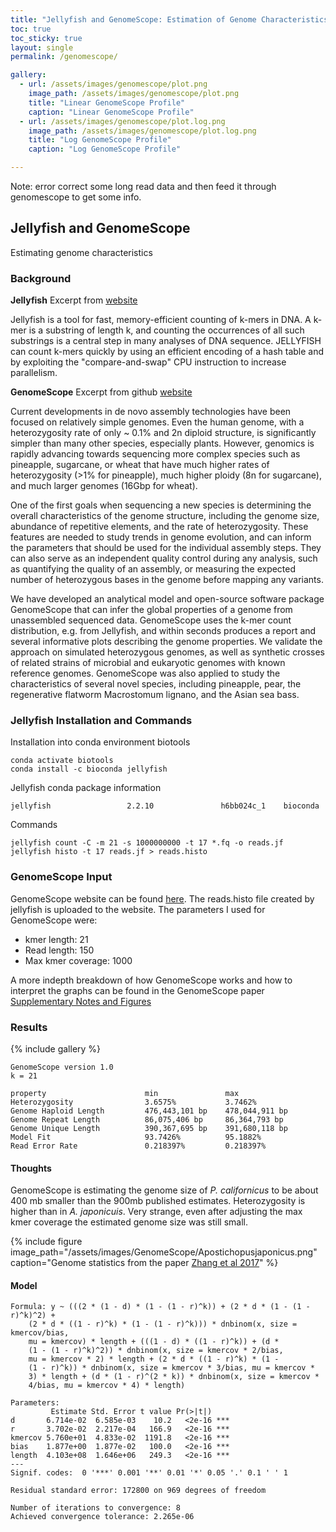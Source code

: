 ```yaml
---
title: "Jellyfish and GenomeScope: Estimation of Genome Characteristics"
toc: true
toc_sticky: true
layout: single
permalink: /genomescope/

gallery:
  - url: /assets/images/genomescope/plot.png
    image_path: /assets/images/genomescope/plot.png
    title: "Linear GenomeScope Profile"
    caption: "Linear GenomeScope Profile"
  - url: /assets/images/genomescope/plot.log.png
    image_path: /assets/images/genomescope/plot.log.png
    title: "Log GenomeScope Profile"
    caption: "Log GenomeScope Profile"  

---
```


Note: error correct some long read data and then feed it through genomescope to get some info. 

## Jellyfish and GenomeScope
Estimating genome characteristics

### Background

**Jellyfish** 
Excerpt from [website](http://www.genome.umd.edu/jellyfish.html)

Jellyfish is a tool for fast, memory-efficient counting of k-mers in DNA. A k-mer is a substring of length k, and counting the occurrences of all such substrings is a central step in many analyses of DNA sequence. JELLYFISH can count k-mers quickly by using an efficient encoding of a hash table and by exploiting the "compare-and-swap" CPU instruction to increase parallelism.

**GenomeScope** 
Excerpt from github [website](https://github.com/schatzlab/GenomeScope)

Current developments in de novo assembly technologies have been focused on relatively simple genomes. 
Even the human genome, with a heterozygosity rate of only ~ 0.1% and 2n diploid structure, is significantly simpler than many other species, especially plants. However, genomics is rapidly advancing 
towards sequencing more complex species such as pineapple, sugarcane, or wheat that have much higher rates of heterozygosity (>1% for pineapple), much higher ploidy (8n for sugarcane), and much larger 
genomes (16Gbp for wheat).     

One of the first goals when sequencing a new species is determining the overall characteristics of the genome structure, including the genome size, abundance of repetitive elements, and the rate of heterozygosity. These features are needed to study trends in genome evolution, and can inform the parameters that should be used for the individual assembly steps. They can also serve as an independent quality control during any analysis, such as quantifying the quality of an assembly, or measuring the expected number of heterozygous bases in the genome before mapping any variants.

We have developed an analytical model and open-source software package GenomeScope that can infer the global properties of a genome from unassembled sequenced data. GenomeScope uses the k-mer count distribution, e.g. from Jellyfish, and within seconds produces a report and several informative plots describing the genome properties. We validate the approach on simulated heterozygous genomes, as well as synthetic crosses of related strains of microbial and eukaryotic genomes with known reference genomes. GenomeScope was also applied to study the characteristics of several novel species, including pineapple, pear, the regenerative flatworm Macrostomum lignano, and the Asian sea bass.


### Jellyfish Installation and Commands

Installation into conda environment biotools
```
conda activate biotools
conda install -c bioconda jellyfish 
```

Jellyfish conda package information
```
jellyfish                 2.2.10               h6bb024c_1    bioconda
```

Commands
```
jellyfish count -C -m 21 -s 1000000000 -t 17 *.fq -o reads.jf
jellyfish histo -t 17 reads.jf > reads.histo
```

### GenomeScope Input

GenomeScope website can be found [here](http://qb.cshl.edu/GenomeScope/). The reads.histo file created by jellyfish is uploaded to the website. The parameters I used for GenomeScope were:
* kmer length: 21
* Read length: 150
* Max kmer coverage: 1000

A more indepth breakdown of how GenomeScope works and how to interpret the graphs can be found in the GenomeScope paper [Supplementary Notes and Figures](https://www.biorxiv.org/content/biorxiv/suppl/2017/02/28/075978.DC2/075978-1.pdf) 

### Results

{% include gallery %}

```
GenomeScope version 1.0
k = 21

property                      min               max               
Heterozygosity                3.6575%           3.7462%           
Genome Haploid Length         476,443,101 bp    478,044,911 bp    
Genome Repeat Length          86,075,406 bp     86,364,793 bp     
Genome Unique Length          390,367,695 bp    391,680,118 bp    
Model Fit                     93.7426%          95.1882%          
Read Error Rate               0.218397%         0.218397%    
```

#### Thoughts

GenomeScope is estimating the genome size of *P. californicus* to be about 400 mb smaller than the 900mb published estimates. Heterozygosity is higher than in *A. japonicuis*. Very strange, even after adjusting the max kmer coverage the estimated genome size was still small.

{% include figure image_path="/assets/images/GenomeScope/Apostichopusjaponicus.png" caption="Genome statistics from  the paper [Zhang et al 2017](https://journals.plos.org/plosbiology/article?id=10.1371/journal.pbio.2003790)" %}


#### Model
```
Formula: y ~ (((2 * (1 - d) * (1 - (1 - r)^k)) + (2 * d * (1 - (1 - r)^k)^2) + 
    (2 * d * ((1 - r)^k) * (1 - (1 - r)^k))) * dnbinom(x, size = kmercov/bias, 
    mu = kmercov) * length + (((1 - d) * ((1 - r)^k)) + (d * 
    (1 - (1 - r)^k)^2)) * dnbinom(x, size = kmercov * 2/bias, 
    mu = kmercov * 2) * length + (2 * d * ((1 - r)^k) * (1 - 
    (1 - r)^k)) * dnbinom(x, size = kmercov * 3/bias, mu = kmercov * 
    3) * length + (d * (1 - r)^(2 * k)) * dnbinom(x, size = kmercov * 
    4/bias, mu = kmercov * 4) * length)

Parameters:
         Estimate Std. Error t value Pr(>|t|)    
d       6.714e-02  6.585e-03    10.2   <2e-16 ***
r       3.702e-02  2.217e-04   166.9   <2e-16 ***
kmercov 5.760e+01  4.833e-02  1191.8   <2e-16 ***
bias    1.877e+00  1.877e-02   100.0   <2e-16 ***
length  4.103e+08  1.646e+06   249.3   <2e-16 ***
---
Signif. codes:  0 '***' 0.001 '**' 0.01 '*' 0.05 '.' 0.1 ' ' 1

Residual standard error: 172800 on 969 degrees of freedom

Number of iterations to convergence: 8 
Achieved convergence tolerance: 2.265e-06
```


